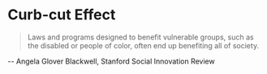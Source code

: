 # Curb-cut Effect

> Laws and programs designed to benefit vulnerable groups,
> such as the disabled or people of color, often end up
> benefiting all of society.

-- Angela Glover Blackwell, Stanford Social Innovation
Review
